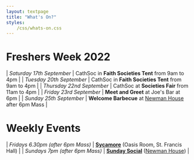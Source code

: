```yaml
---
layout: textpage
title: "What's On?"
styles:
    /css/whats-on.css
---
```


# Freshers Week 2022

| *Saturday 17th September* | CathSoc in **Faith Societies Tent** from 9am to 4pm |
| *Tuesday 20th September* | CathSoc in **Faith Societies Tent** from 9am to 4pm |
| *Thursday 22nd September* | CathSoc at **Societies Fair** from 11am to 4pm |
| *Friday 23rd September* | **Meet and Greet** at Joe's Bar at 6pm |
| *Sunday 25th September* | **Welcome Barbecue** at [Newman House](/newman-house) after 6pm Mass |

# Weekly Events

| *Fridays 6.30pm (after 6pm Mass)* | **[Sycamore](/events/sycamore)** (Oasis Room, St. Francis Hall) |
| *Sundays 7pm (after 6pm Mass)*  | **[Sunday Social](/events/sunday-socials)** ([Newman House](/newman-house)) |
